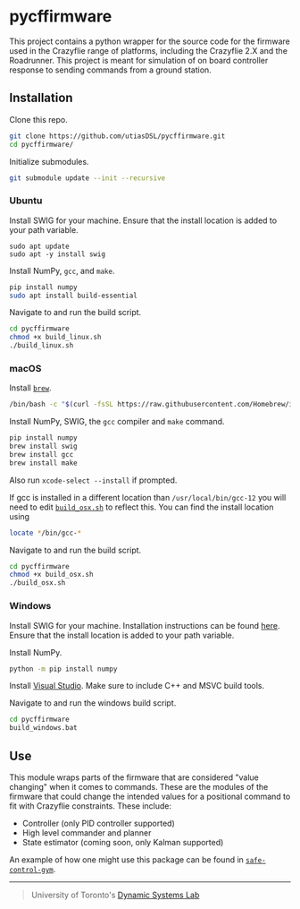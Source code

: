 # pycffirmware

This project contains a python wrapper for the source code for the firmware used in the Crazyflie range of platforms, including
the Crazyflie 2.X and the Roadrunner. This project is meant for simulation of on board controller response to sending commands from a ground station. 

## Installation

Clone this repo.
```bash
git clone https://github.com/utiasDSL/pycffirmware.git
cd pycffirmware/
```

Initialize submodules.
```bash
git submodule update --init --recursive
```

### Ubuntu

Install SWIG for your machine. Ensure that the install location is added to your path variable. 
```
sudo apt update
sudo apt -y install swig
```

Install NumPy, `gcc`, and `make`. 
```bash
pip install numpy
sudo apt install build-essential
```

Navigate to and run the build script. 
```bash
cd pycffirmware
chmod +x build_linux.sh
./build_linux.sh
```

### macOS

Install [`brew`](https://brew.sh).
```bash
/bin/bash -c "$(curl -fsSL https://raw.githubusercontent.com/Homebrew/install/HEAD/install.sh)"
```

Install NumPy, SWIG, the `gcc` compiler and `make` command. 
```bash
pip install numpy
brew install swig
brew install gcc 
brew install make
```
Also run `xcode-select --install` if prompted. 

If gcc is installed in a different location than `/usr/local/bin/gcc-12` you will need to edit [`build_osx.sh`](https://github.com/utiasDSL/pycffirmware/blob/main/pycffirmware/build_osx.sh) to reflect this.
You can find the install location using
```bash
locate */bin/gcc-*
```

Navigate to and run the build script. 
```bash
cd pycffirmware
chmod +x build_osx.sh
./build_osx.sh
```

### Windows

Install SWIG for your machine. Installation instructions can be found [here](https://www.swig.org/download.html). Ensure that the install location is added to your path variable. 

Install NumPy.
```bash
python -m pip install numpy
```

Install [Visual Studio](https://visualstudio.microsoft.com/downloads/). Make sure to include C++ and MSVC build tools. 

Navigate to and run the windows build script. 
```bash
cd pycffirmware
build_windows.bat
```

## Use 
This module wraps parts of the firmware that are considered "value changing" when it comes to commands. These are the modules of the firmware that could change the intended values for a positional command to fit with Crazyflie constraints. These include: 
- Controller (only PID controller supported)
- High level commander and planner 
- State estimator (coming soon, only Kalman supported)

An example of how one might use this package can be found in [`safe-control-gym`](https://github.com/utiasDSL/safe-control-gym/blob/alpha-iros-competition/safe_control_gym/controllers/firmware/firmware_wrapper.py). 

-----
> University of Toronto's [Dynamic Systems Lab](https://github.com/utiasDSL)
